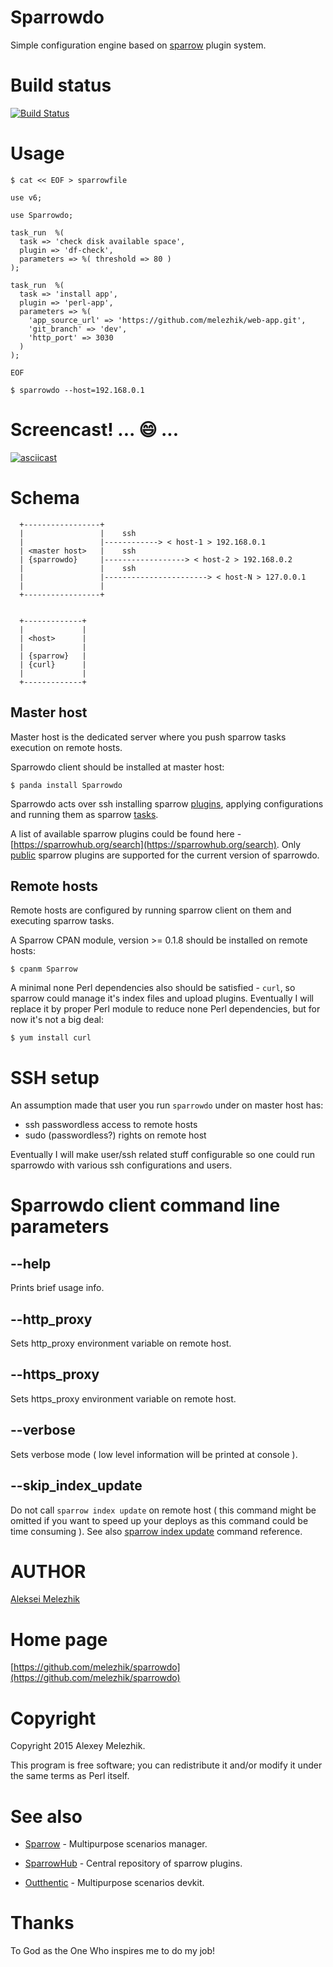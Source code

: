 # Sparrowdo

Simple configuration engine based on [sparrow](https://sparrowhub.org) plugin system.

# Build status

[![Build Status](https://travis-ci.org/melezhik/sparrowdo.svg)](https://travis-ci.org/melezhik/sparrowdo)

# Usage


    $ cat << EOF > sparrowfile

    use v6;
    
    use Sparrowdo;
    
    task_run  %(
      task => 'check disk available space',
      plugin => 'df-check',
      parameters => %( threshold => 80 )
    );
    
    task_run  %(
      task => 'install app',
      plugin => 'perl-app',
      parameters => %( 
        'app_source_url' => 'https://github.com/melezhik/web-app.git',
        'git_branch' => 'dev',
        'http_port' => 3030
      )
    );
    
    EOF

    $ sparrowdo --host=192.168.0.1

# Screencast! ... :smile:  ...

[![asciicast](https://asciinema.org/a/49078.png)](https://asciinema.org/a/49078)


# Schema

      +-----------------+
      |                 |    ssh
      |                 |------------> < host-1 > 192.168.0.1
      | <master host>   |    ssh
      | {sparrowdo}     |------------------> < host-2 > 192.168.0.2
      |                 |    ssh 
      |                 |-----------------------> < host-N > 127.0.0.1
      |                 |
      +-----------------+


      +-------------+
      |             |
      | <host>      |
      |             |
      | {sparrow}   | 
      | {curl}      |
      |             |
      +-------------+

## Master host

Master host is the dedicated server where you push sparrow tasks execution on remote hosts.

Sparrowdo client should be installed at master host:

    $ panda install Sparrowdo

Sparrowdo acts over ssh installing sparrow [plugins](https://metacpan.org/pod/Sparrow#Plugins-API), applying configurations and running them as sparrow [tasks](https://metacpan.org/pod/Sparrow#Tasks-API).

A list of available sparrow plugins could be found here - [https://sparrowhub.org/search](https://sparrowhub.org/search).
Only [public](https://metacpan.org/pod/Sparrow#Public-plugins) sparrow plugins are supported for the current version of sparrowdo.


## Remote hosts

Remote hosts are configured by running sparrow client on them and executing sparrow tasks.

A Sparrow CPAN module, version >= 0.1.8 should be installed on remote hosts:

    $ cpanm Sparrow

A minimal none Perl dependencies also should be satisfied - `curl`, so sparrow could manage it's index files and
upload plugins. Eventually I will replace it by proper Perl module to reduce none Perl dependencies, but for now
it's not a big deal:

    $ yum install curl

# SSH setup

An assumption made that user you run `sparrowdo` under on master host has:

* ssh passwordless access to remote hosts
* sudo (passwordless?) rights on remote host

Eventually I will make user/ssh related stuff configurable so one could run sparrowdo with various ssh configurations and
users.

# Sparrowdo client command line parameters

## --help

Prints brief usage info.

## --http\_proxy

Sets http\_proxy environment variable on remote host.

## --https\_proxy

Sets https\_proxy environment variable on remote host.


## --verbose

Sets verbose mode ( low level information will be printed at console ).

## --skip\_index\_update

Do not call `sparrow index update` on remote host ( this command might be omitted if you want to speed up your deploys  as
this command could be time consuming ). See also [sparrow index update](https://metacpan.org/pod/Sparrow#Index-API) command reference.


# AUTHOR

[Aleksei Melezhik](mailto:melezhik@gmail.com)

# Home page

[https://github.com/melezhik/sparrowdo](https://github.com/melezhik/sparrowdo)

# Copyright

Copyright 2015 Alexey Melezhik.

This program is free software; you can redistribute it and/or modify it under the same terms as Perl itself.

# See also

* [Sparrow](https://metacpan.org/pod/Sparrow) - Multipurpose scenarios manager.

* [SparrowHub](https://sparrowhub.org) - Central repository of sparrow plugins.

* [Outthentic](https://metacpan.org/pod/Outthentic) - Multipurpose scenarios devkit.

# Thanks

To God as the One Who inspires me to do my job!

